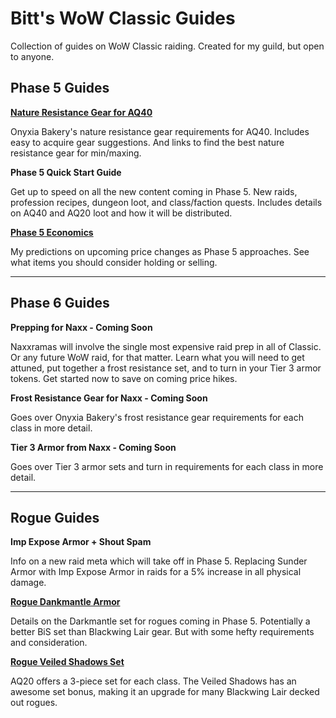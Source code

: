 
# Bitt's WoW Classic Guides

Collection of guides on WoW Classic raiding. Created for my guild, but open to anyone.

## Phase 5 Guides

**[Nature Resistance Gear for AQ40](https://queuebitt.github.io/nature-resist)**

Onyxia Bakery's nature resistance gear requirements for AQ40. Includes easy to acquire gear suggestions. And links to find the best nature resistance gear for min/maxing.

**Phase 5 Quick Start Guide**

Get up to speed on all the new content coming in Phase 5. New raids, profession recipes, dungeon loot, and class/faction quests. Includes details on AQ40 and AQ20 loot and how it will be distributed.

**[Phase 5 Economics](https://queuebitt.github.io/p5-economics)**

My predictions on upcoming price changes as Phase 5 approaches. See what items you should consider holding or selling.

*****

## Phase 6 Guides

**Prepping for Naxx - Coming Soon**

Naxxramas will involve the single most expensive raid prep in all of Classic. Or any future WoW raid, for that matter. Learn what you will need to get attuned, put together a frost resistance set, and to turn in your Tier 3 armor tokens. Get started now to save on coming price hikes.

**Frost Resistance Gear for Naxx - Coming Soon**

Goes over Onyxia Bakery's frost resistance gear requirements for each class in more detail.

**Tier 3 Armor from Naxx - Coming Soon**

Goes over Tier 3 armor sets and turn in requirements for each class in more detail.

*****

## Rogue Guides

**Imp Expose Armor + Shout Spam**

Info on a new raid meta which will take off in Phase 5. Replacing Sunder Armor with Imp Expose Armor in raids for a 5% increase in all physical damage.

**[Rogue Dankmantle Armor](https://queuebitt.github.io/darkmantle)**

Details on the Darkmantle set for rogues coming in Phase 5. Potentially a better BiS set than Blackwing Lair gear. But with some hefty requirements and consideration.

**[Rogue Veiled Shadows Set](https://queuebitt.github.io/veiled-shadows)**

AQ20 offers a 3-piece set for each class. The Veiled Shadows has an awesome set bonus, making it an upgrade for many Blackwing Lair decked out rogues.
